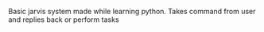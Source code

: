 Basic jarvis system made while learning python.
Takes command from user and replies back or perform tasks
